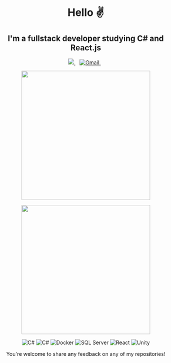 <h1 align='center'>
 Hello ✌️
 </h1>
 
 <h2 align='center'>
 I'm a fullstack developer studying C# and React.js
 </h2>
 
 <p align='center'>
 
 <a href="https://www.linkedin.com/in/iagograh/">
    <img src="https://img.shields.io/badge/linkedin-%230077B5.svg?&style=for-the-badge&logo=linkedin&logoColor=white" />
  </a>&nbsp;&nbsp;
<a href="mailto:iagobg02@gmail.com">
    <img alt="Gmail" src="https://img.shields.io/badge/Gmail-D14836?style=for-the-badge&logo=gmail&logoColor=white" />
  </a>&nbsp;&nbsp;


<p align='center'>
 <a href="#"><img src="https://github-readme-stats.vercel.app/api?username=IagoGrah&show_icons=true&count_private=true&theme=dark" width="350"></a>
</p>

<p align='center'>
 <a href="#"><img src="https://github-readme-stats.vercel.app/api/top-langs/?username=IagoGrah&layout=compact&theme=dark" width="350"></a>
</p>

<p align='center'>
<img alt="C#" src="https://img.shields.io/badge/c%23%20-%23239120.svg?&style=for-the-badge&logo=c-sharp&logoColor=white"/>
<img alt="C#" src ="https://img.shields.io/badge/.NET-5C2D91?style=for-the-badge&logo=.net&logoColor=white" />
<img alt="Docker" src="https://img.shields.io/badge/docker%20-%230db7ed.svg?&style=for-the-badge&logo=docker&logoColor=white"/>
<img alt="SQL Server" src="https://img.shields.io/badge/Microsoft_SQL_Server-CC2927?style=for-the-badge&logo=microsoft-sql-server&logoColor=white"/>
<img alt="React" src="https://img.shields.io/badge/react%20-%2320232a.svg?&style=for-the-badge&logo=react&logoColor=%2361DAFB"/>
<img alt="Unity" src="https://img.shields.io/badge/unity%20-%23000000.svg?&style=for-the-badge&logo=unity&logoColor=white"/>

</p>

<p align='center'>You're welcome to share any feedback on any of my repositories!</p>
